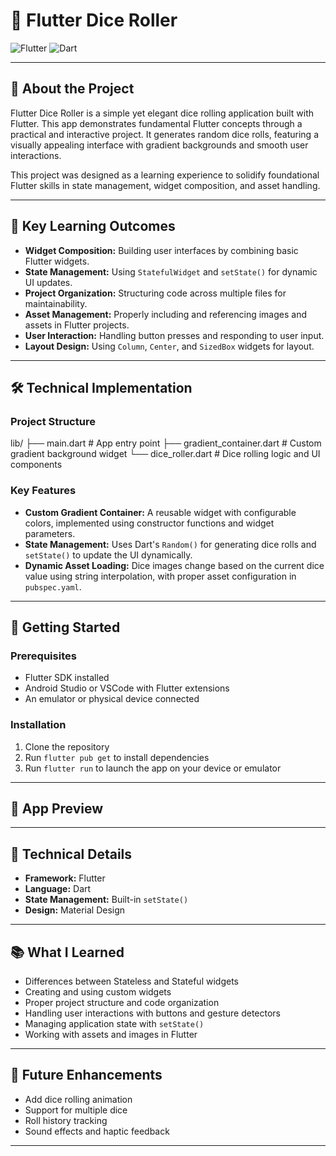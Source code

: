 # 🎲 Flutter Dice Roller

![Flutter](https://img.shields.io/badge/Flutter-02569B?style=for-the-badge&logo=flutter&logoColor=white) ![Dart](https://img.shields.io/badge/Dart-0175C2?style=for-the-badge&logo=dart&logoColor=white)

---

## 📱 About the Project

Flutter Dice Roller is a simple yet elegant dice rolling application built with Flutter. This app demonstrates fundamental Flutter concepts through a practical and interactive project. It generates random dice rolls, featuring a visually appealing interface with gradient backgrounds and smooth user interactions.

This project was designed as a learning experience to solidify foundational Flutter skills in state management, widget composition, and asset handling.

---

## 🎯 Key Learning Outcomes

- **Widget Composition:** Building user interfaces by combining basic Flutter widgets.
- **State Management:** Using `StatefulWidget` and `setState()` for dynamic UI updates.
- **Project Organization:** Structuring code across multiple files for maintainability.
- **Asset Management:** Properly including and referencing images and assets in Flutter projects.
- **User Interaction:** Handling button presses and responding to user input.
- **Layout Design:** Using `Column`, `Center`, and `SizedBox` widgets for layout.

---

## 🛠️ Technical Implementation

### Project Structure

lib/
├── main.dart # App entry point
├── gradient_container.dart # Custom gradient background widget
└── dice_roller.dart # Dice rolling logic and UI components


### Key Features

- **Custom Gradient Container:** A reusable widget with configurable colors, implemented using constructor functions and widget parameters.
- **State Management:** Uses Dart's `Random()` for generating dice rolls and `setState()` to update the UI dynamically.
- **Dynamic Asset Loading:** Dice images change based on the current dice value using string interpolation, with proper asset configuration in `pubspec.yaml`.

---

## 🚀 Getting Started

### Prerequisites

- Flutter SDK installed
- Android Studio or VSCode with Flutter extensions
- An emulator or physical device connected

### Installation

1. Clone the repository
2. Run `flutter pub get` to install dependencies
3. Run `flutter run` to launch the app on your device or emulator

---

## 📸 App Preview



---

## 🔧 Technical Details

- **Framework:** Flutter  
- **Language:** Dart  
- **State Management:** Built-in `setState()`  
- **Design:** Material Design

---

## 📚 What I Learned

- Differences between Stateless and Stateful widgets
- Creating and using custom widgets
- Proper project structure and code organization
- Handling user interactions with buttons and gesture detectors
- Managing application state with `setState()`
- Working with assets and images in Flutter

---

## 🌟 Future Enhancements

- Add dice rolling animation
- Support for multiple dice
- Roll history tracking
- Sound effects and haptic feedback


---
